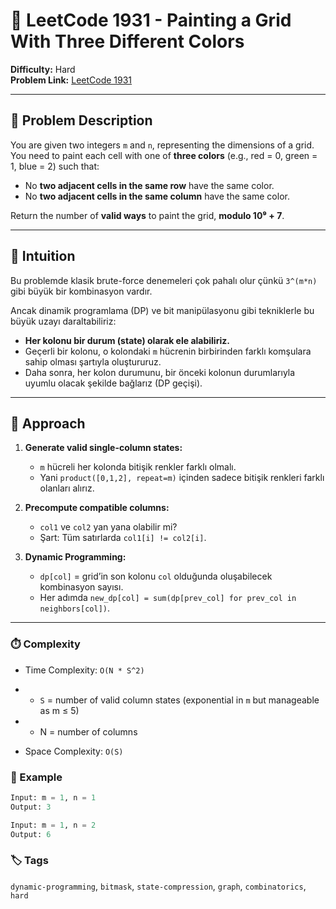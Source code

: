 # 🎨 LeetCode 1931 - Painting a Grid With Three Different Colors

**Difficulty:** Hard  
**Problem Link:** [LeetCode 1931](https://leetcode.com/problems/painting-a-grid-with-three-different-colors)

---

## 📘 Problem Description

You are given two integers `m` and `n`, representing the dimensions of a grid. You need to paint each cell with one of **three colors** (e.g., red = 0, green = 1, blue = 2) such that:
- No **two adjacent cells in the same row** have the same color.
- No **two adjacent cells in the same column** have the same color.

Return the number of **valid ways** to paint the grid, **modulo 10⁹ + 7**.

---

## 🧠 Intuition

Bu problemde klasik brute-force denemeleri çok pahalı olur çünkü `3^(m*n)` gibi büyük bir kombinasyon vardır.

Ancak dinamik programlama (DP) ve bit manipülasyonu gibi tekniklerle bu büyük uzayı daraltabiliriz:
- **Her kolonu bir durum (state) olarak ele alabiliriz.**
- Geçerli bir kolonu, o kolondaki `m` hücrenin birbirinden farklı komşulara sahip olması şartıyla oluştururuz.
- Daha sonra, her kolon durumunu, bir önceki kolonun durumlarıyla uyumlu olacak şekilde bağlarız (DP geçişi).

---

## 🔨 Approach

1. **Generate valid single-column states:**
   - `m` hücreli her kolonda bitişik renkler farklı olmalı.
   - Yani `product([0,1,2], repeat=m)` içinden sadece bitişik renkleri farklı olanları alırız.

2. **Precompute compatible columns:**
   - `col1` ve `col2` yan yana olabilir mi?
   - Şart: Tüm satırlarda `col1[i] != col2[i]`.

3. **Dynamic Programming:**
   - `dp[col]` = grid’in son kolonu `col` olduğunda oluşabilecek kombinasyon sayısı.
   - Her adımda `new_dp[col] = sum(dp[prev_col] for prev_col in neighbors[col])`.

---

### ⏱️ Complexity

- Time Complexity: `O(N * S^2)`

- - `S` = number of valid column states (exponential in `m` but manageable as m ≤ 5)

- - N = number of columns

- Space Complexity: `O(S)`

### 📌 Example

```python
Input: m = 1, n = 1
Output: 3

Input: m = 1, n = 2
Output: 6
```

### 🏷️ Tags
`dynamic-programming`, `bitmask`, `state-compression`, `graph`, `combinatorics`, `hard`